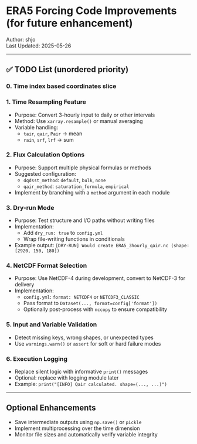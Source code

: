 # ERA5 Forcing Code Improvements (for future enhancement)

Author: shjo  
Last Updated: 2025-05-26  

---

## ✅ TODO List (unordered priority)

### 0. Time index based coordinates slice

### 1. Time Resampling Feature
- Purpose: Convert 3-hourly input to daily or other intervals
- Method: Use `xarray.resample()` or manual averaging
- Variable handling:
  - `tair`, `qair`, `Pair` → mean
  - `rain`, `srf`, `lrf` → sum

### 2. Flux Calculation Options
- Purpose: Support multiple physical formulas or methods
- Suggested configuration:
  - `dqdsst_method`: `default`, `bulk`, `none`
  - `qair_method`: `saturation_formula`, `empirical`
- Implement by branching with a `method` argument in each module

### 3. Dry-run Mode
- Purpose: Test structure and I/O paths without writing files
- Implementation:
  - Add `dry_run: true` to `config.yml`
  - Wrap file-writing functions in conditionals
- Example output: `[DRY-RUN] Would create ERA5_3hourly_qair.nc (shape: [2920, 150, 180])`

### 4. NetCDF Format Selection
- Purpose: Use NetCDF-4 during development, convert to NetCDF-3 for delivery
- Implementation:
  - `config.yml`: `format: NETCDF4` or `NETCDF3_CLASSIC`
  - Pass format to `Dataset(..., format=config['format'])`
  - Optionally post-process with `nccopy` to ensure compatibility

### 5. Input and Variable Validation
- Detect missing keys, wrong shapes, or unexpected types
- Use `warnings.warn()` or `assert` for soft or hard failure modes

### 6. Execution Logging
- Replace silent logic with informative `print()` messages
- Optional: replace with logging module later
- Example: `print("[INFO] Qair calculated. shape=(..., ...)")`

---

## Optional Enhancements

- Save intermediate outputs using `np.save()` or `pickle`
- Implement multiprocessing over the time dimension
- Monitor file sizes and automatically verify variable integrity

